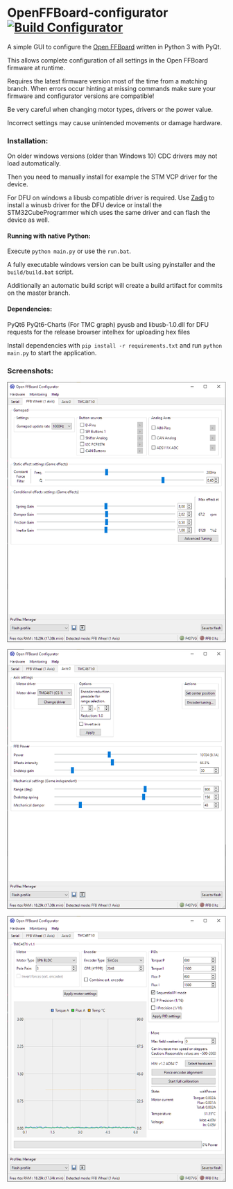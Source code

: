 # OpenFFBoard-configurator [![Build Configurator](https://github.com/Ultrawipf/OpenFFBoard-configurator/actions/workflows/build-pyinstaller.yml/badge.svg)](https://github.com/Ultrawipf/OpenFFBoard-configurator/actions/workflows/build-pyinstaller.yml)
A simple GUI to configure the [Open FFBoard](https://github.com/Ultrawipf/OpenFFBoard) written in Python 3 with PyQt. 

This allows complete configuration of all settings in the Open FFBoard firmware at runtime.

Requires the latest firmware version most of the time from a matching branch.
When errors occur hinting at missing commands make sure your firmware and configurator versions are compatible!

Be very careful when changing motor types, drivers or the power value.

Incorrect settings may cause unintended movements or damage hardware.


### Installation:
On older windows versions (older than Windows 10) CDC drivers may not load automatically.

Then you need to manually install for example the STM VCP driver for the device.

For DFU on windows a libusb compatible driver is required. Use [Zadig](http://zadig.akeo.ie/) to install a winusb driver for the DFU device or install the STM32CubeProgrammer which uses the same driver and can flash the device as well.

#### Running with native Python:

Execute `python main.py` or use the `run.bat`.

A fully executable windows version can be built using pyinstaller and the `build/build.bat` script.

Additionally an automatic build script will create a build artifact for commits on the master branch.


#### Dependencies:

PyQt6
PyQt6-Charts (For TMC graph)
pyusb and libusb-1.0.dll for DFU
requests for the release browser
intelhex for uploading hex files

Install dependencies with `pip install -r requirements.txt` and run `python main.py` to start the application.

### Screenshots:

![FFB Window](screenshots/FFBwheel.png?raw=true)


![Axis Window](screenshots/Axispage.png?raw=true)


![TMC Window](screenshots/TMC.png?raw=true)
